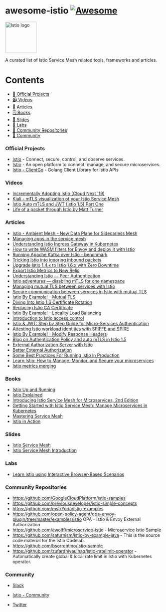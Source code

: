 # awesome-istio [![Awesome](https://awesome.re/badge.svg)](https://awesome.re)

<a href="https://istio.io/">
    <img src="https://github.com/istio/istio/raw/master/logo/istio-bluelogo-whitebackground-unframed.svg"
         alt="Istio logo" title="Istio" height="100" width="100" />
</a></br>

A curated list of Istio Service Mesh related tools, frameworks and articles.

# Contents

- [💼 Official Projects](#official-projects)
- [📹 Videos](#videos)
- [📰 Articles](#articles)
- [🗒️ Books](#books)
- [📑 Slides](#slides)
- [🧪 Labs](#labs)
- [🐾 Community Repositories](#community-repositories)
- [📡 Community](#community)

### Official Projects

- [Istio](https://istio.io/latest/) - Connect, secure, control, and observe services.
- [Istio](https://github.com/istio/istio/) - An open platform to connect, manage, and secure microservices.
- [Istio - ClientGo](https://github.com/istio/client-go) - Golang Client Library for Istio APIs

### Videos

- [Incrementally Adopting Istio (Cloud Next '19)](https://www.youtube.com/watch?v=0cgTHQFXYPQ)
- [Kiali - mTLS visualization of your Istio Service Mesh](https://www.youtube.com/watch?v=GnjwaTcNKK4)
- [Istio Auto mTLS and JWT (Istio 1.5) Part One](https://www.youtube.com/watch?v=7_O58efytvM)
- [Life of a packet through Istio by Matt Turner](https://www.youtube.com/watch?v=cB611FtjHcQ)


### Articles

- [Istio - Ambient Mesh - New Data Plane for Sidecarless Mesh](https://istio.io/latest/blog/2022/introducing-ambient-mesh/)
- [Managing apps in the service mesh](https://cloud.ibm.com/docs/containers?topic=containers-istio-mesh)
- [Understanding Istio Ingress Gateway in Kubernetes](https://blog.jayway.com/2018/10/22/understanding-istio-ingress-gateway-in-kubernetes/)
- [How to write WASM filters for Envoy and deploy it with Istio](https://banzaicloud.com/blog/envoy-wasm-filter/)
- [Running Apache Kafka over Istio - benchmark](https://banzaicloud.com/blog/kafka-on-istio-performance/)
- [Tricking Istio into ignoring inbound packets](https://jpittis.ca/posts/tricking-istio-with-iptables.html)
- [Upgrade Istio 1.4.x to Istio 1.6.x with Zero Downtime](https://medium.com/@liptanbiswas/upgrade-istio-1-4-x-to-istio-1-6-x-with-zero-downtime-1b784b20beda)
- [Export Istio Metrics to New Relic](https://medium.com/@dinup24/export-istio-metrics-to-new-relic-7bb3d6820cc3)
- [Understanding Istio — Peer Authentication](https://medium.com/@m.allandhir/understanding-istio-authentication-policy-aa17e84112bf)
- [Istio adventures — disabling mTLS for one namespace](https://itnext.io/istio-adventures-disabling-mtls-for-one-namespace-62f37b99855c)
- [Managing mutual TLS between services with Istio](https://banzaicloud.com/blog/istio-mtls/)
- [Secure communication between services in Istio with mutual TLS](https://developer.ibm.com/technologies/containers/tutorials/istio-security-mtls/)
- [Istio By Example! - Mutual TLS](https://www.istiobyexample.dev/mtls)
- [Diving Into Istio 1.6 Certificate Rotation](https://blog.christianposta.com/diving-into-istio-1-6-certificate-rotation/)
- [Replacing Istio CA Certificate](https://zufardhiyaulhaq.com/Replacing-Istio-CA-certificate/)
- [Istio By Example! - Locality Load Balancing](https://www.istiobyexample.dev/locality-load-balancing)
- [Introduction to Istio access control](https://banzaicloud.com/blog/istio-authorization-policies/)
- [Istio & JWT: Step by Step Guide for Micro-Services Authentication](https://medium.com/intelligentmachines/istio-jwt-step-by-step-guide-for-micro-services-authentication-690b170348fc)
- [Attesting Istio workload identities with SPIFFE and SPIRE](https://developer.ibm.com/components/istio/articles/istio-identity-spiffe-spire/)
- [Istio By Example! - Modify Response Headers](https://www.istiobyexample.dev/response-headers)
- [Blog on Authentication Policy and auto mTLS in Istio 1.5](https://www.arctiq.ca/our-blog/2020/3/12/authentication-policy-and-auto-mtls-in-istio-1-5/)
- [External Authorization Server with Istio](https://medium.com/google-cloud/external-authorization-server-with-istio-1159b21682bb)
- [Better External Authorization](https://istio.io/latest/blog/2021/better-external-authz/)
- [Some Best Practices For Running Istio in Production](https://gokhan-karadas1992.medium.com/some-best-practices-for-running-istio-in-production-61a5442ce900)
- [Learn Istio: How to Manage, Monitor, and Secure your microservices](https://www.freecodecamp.org/news/learn-istio-manage-microservices/)
- [Istio metrics merging](https://superorbital.io/journal/istio-metrics-merging/)

### Books

- [Istio Up and Running](https://learning.oreilly.com/library/view/istio-up-and/9781492043775/)
- [Istio Explained](https://learning.oreilly.com/library/view/istio-explained/9781492073963/)
- [Introducing Istio Service Mesh for Microservices, 2nd Edition](https://learning.oreilly.com/library/view/introducing-istio-service/9781492052630/)
- [Getting Started with Istio Service Mesh: Manage Microservices in Kubernetes](https://learning.oreilly.com/library/view/getting-started-with/9781484254585/)
- [Mastering Service Mesh](https://learning.oreilly.com/library/view/mastering-service-mesh/9781789615791)
- [Istio in Action](https://www.manning.com/books/istio-in-action)

### Slides

- [Istio Service Mesh](https://docs.google.com/presentation/d/1CAFLqL8yn-s0kaPW09tLU_A-0Vjfhk4hnP7tr9zq4dY/)
- [Istio Service Mesh Introduction](https://www.slideshare.net/ssuserc5886a/istio-service-mesh-introduction)

### Labs

- [Learn Istio using Interactive Browser-Based Scenarios](https://www.katacoda.com/courses/istio)

### Community Repositories

- https://github.com/GoogleCloudPlatform/istio-samples
- https://github.com/previousdeveloper/istio-simple-concepts
- https://github.com/mstrYoda/istio-examples
- https://github.com/open-policy-agent/opa-envoy-plugin/tree/master/examples/istio OPA - Istio & Envoy External Authorization
- https://github.com/ewolff/microservice-istio - Microservice Istio Sample
- https://github.com/saturnism/istio-by-example-java - This is the source code material for the Istio Codelab.
- https://github.com/bsorrentino/istio-sample
- https://github.com/zufardhiyaulhaq/istio-ratelimit-operator - Automatically create global & local rate limit in Istio with Kubernetes operator.

### Community

- [Slack](https://istio.slack.com)

- [Istio - Community](https://istio.io/latest/about/community/join/)

- [Twitter](https://twitter.com/istiomesh)
